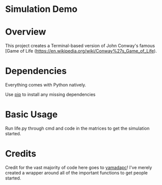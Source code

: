 # Simulation Demo


Overview
============
This project creates a Terminal-based version of John Conway's famous [Game of Life (https://en.wikipedia.org/wiki/Conway%27s_Game_of_Life).

Dependencies
============
Everything comes with Python natively.

Use [pip](https://pypi.python.org/pypi/pip) to install any missing dependencies


Basic Usage
===========
Run life.py through cmd and code in the matrices to get the simulation started.


Credits
===========
Credit for the vast majority of code here goes to [yamadapc](https://github.com/yamadapc)! I've merely created a wrapper around all of the important functions to get people started.
